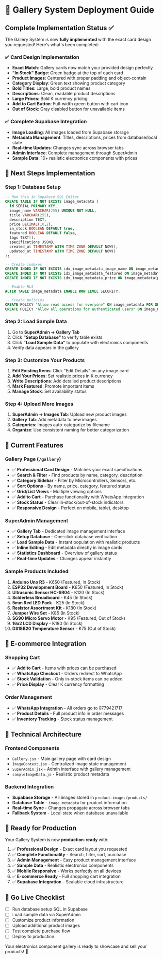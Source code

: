 # 🚀 Gallery System Deployment Guide

## Complete Implementation Status ✅

The Gallery System is now **fully implemented** with the exact card design you requested! Here's what's been completed:

### ✅ **Card Design Implementation**
- **Exact Match**: Gallery cards now match your provided design perfectly
- **"In Stock" Badge**: Green badge at the top of each card
- **Product Images**: Centered with proper padding and object-contain
- **Category Display**: Green text showing product category
- **Bold Titles**: Large, bold product names
- **Descriptions**: Clean, readable product descriptions
- **Large Prices**: Bold K currency pricing
- **Add to Cart Button**: Full-width green button with cart icon
- **Out of Stock**: Gray disabled button for unavailable items

### ✅ **Complete Supabase Integration**
- **Image Loading**: All images loaded from Supabase storage
- **Metadata Management**: Titles, descriptions, prices from database/local state
- **Real-time Updates**: Changes sync across browser tabs
- **Admin Interface**: Complete management through SuperAdmin
- **Sample Data**: 10+ realistic electronics components with prices

## 🎯 **Next Steps Implementation**

### **Step 1: Database Setup** 
```sql
-- Run this in Supabase SQL Editor
CREATE TABLE IF NOT EXISTS image_metadata (
  id SERIAL PRIMARY KEY,
  image_name VARCHAR(255) UNIQUE NOT NULL,
  title VARCHAR(255),
  description TEXT,
  price DECIMAL(10,2),
  in_stock BOOLEAN DEFAULT true,
  featured BOOLEAN DEFAULT false,
  tags TEXT[],
  specifications JSONB,
  created_at TIMESTAMP WITH TIME ZONE DEFAULT NOW(),
  updated_at TIMESTAMP WITH TIME ZONE DEFAULT NOW()
);

-- Create indexes
CREATE INDEX IF NOT EXISTS idx_image_metadata_image_name ON image_metadata(image_name);
CREATE INDEX IF NOT EXISTS idx_image_metadata_featured ON image_metadata(featured);
CREATE INDEX IF NOT EXISTS idx_image_metadata_price ON image_metadata(price);

-- Enable RLS
ALTER TABLE image_metadata ENABLE ROW LEVEL SECURITY;

-- Create policies
CREATE POLICY "Allow read access for everyone" ON image_metadata FOR SELECT USING (true);
CREATE POLICY "Allow all operations for authenticated users" ON image_metadata FOR ALL USING (auth.role() = 'authenticated');
```

### **Step 2: Load Sample Data**
1. Go to **SuperAdmin → Gallery Tab**
2. Click **"Setup Database"** to verify table exists
3. Click **"Load Sample Data"** to populate with electronics components
4. Verify data appears in the gallery

### **Step 3: Customize Your Products**
1. **Edit Existing Items**: Click "Edit Details" on any image card
2. **Add Your Prices**: Set realistic prices in K currency
3. **Write Descriptions**: Add detailed product descriptions
4. **Mark Featured**: Promote important items
5. **Manage Stock**: Set availability status

### **Step 4: Upload More Images**
1. **SuperAdmin → Images Tab**: Upload new product images
2. **Gallery Tab**: Add metadata to new images
3. **Categories**: Images auto-categorize by filename
4. **Organize**: Use consistent naming for better categorization

## 📱 **Current Features**

### **Gallery Page (`/gallery`)**
- ✅ **Professional Card Design** - Matches your exact specifications
- ✅ **Search & Filter** - Find products by name, category, description
- ✅ **Category Sidebar** - Filter by Microcontrollers, Sensors, etc.
- ✅ **Sort Options** - By name, price, category, featured status
- ✅ **Grid/List Views** - Multiple viewing options
- ✅ **Add to Cart** - Purchase functionality with WhatsApp integration
- ✅ **Stock Status** - Clear in-stock/out-of-stock indicators
- ✅ **Responsive Design** - Perfect on mobile, tablet, desktop

### **SuperAdmin Management**
- ✅ **Gallery Tab** - Dedicated image management interface
- ✅ **Setup Database** - One-click database verification
- ✅ **Load Sample Data** - Instant population with realistic products
- ✅ **Inline Editing** - Edit metadata directly in image cards
- ✅ **Statistics Dashboard** - Overview of gallery status
- ✅ **Real-time Updates** - Changes appear instantly

### **Sample Products Included**
1. **Arduino Uno R3** - K650 (Featured, In Stock)
2. **ESP32 Development Board** - K850 (Featured, In Stock)
3. **Ultrasonic Sensor HC-SR04** - K120 (In Stock)
4. **Solderless Breadboard** - K45 (In Stock)
5. **5mm Red LED Pack** - K25 (In Stock)
6. **Resistor Assortment Kit** - K180 (In Stock)
7. **Jumper Wire Set** - K85 (In Stock)
8. **SG90 Micro Servo Motor** - K95 (Featured, Out of Stock)
9. **16x2 LCD Display** - K180 (In Stock)
10. **DS18B20 Temperature Sensor** - K75 (Out of Stock)

## 🛒 **E-commerce Integration**

### **Shopping Cart**
- ✅ **Add to Cart** - Items with prices can be purchased
- ✅ **WhatsApp Checkout** - Orders redirect to WhatsApp
- ✅ **Stock Validation** - Only in-stock items can be added
- ✅ **Price Display** - Clear K currency formatting

### **Order Management**
- ✅ **WhatsApp Integration** - All orders go to 0779421717
- ✅ **Product Details** - Full product info in order messages
- ✅ **Inventory Tracking** - Stock status management

## 🔧 **Technical Architecture**

### **Frontend Components**
- `Gallery.jsx` - Main gallery page with card design
- `ImageContext.jsx` - Centralized image state management
- `SuperAdmin.jsx` - Admin interface with gallery management
- `sampleImageData.js` - Realistic product metadata

### **Backend Integration**
- **Supabase Storage** - All images stored in `product-images/products/`
- **Database Table** - `image_metadata` for product information
- **Real-time Sync** - Changes propagate across browser tabs
- **Fallback System** - Local state when database unavailable

## 🎉 **Ready for Production**

Your Gallery System is now **production-ready** with:

1. ✅ **Professional Design** - Exact card layout you requested
2. ✅ **Complete Functionality** - Search, filter, sort, purchase
3. ✅ **Admin Management** - Easy product management interface
4. ✅ **Sample Data** - Realistic electronics components
5. ✅ **Mobile Responsive** - Works perfectly on all devices
6. ✅ **E-commerce Ready** - Full shopping cart integration
7. ✅ **Supabase Integration** - Scalable cloud infrastructure

## 🚀 **Go Live Checklist**

- [ ] Run database setup SQL in Supabase
- [ ] Load sample data via SuperAdmin
- [ ] Customize product information
- [ ] Upload additional product images
- [ ] Test complete purchase flow
- [ ] Deploy to production

Your electronics component gallery is ready to showcase and sell your products! 🎊
